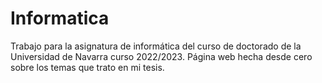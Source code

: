 # Informatica
Trabajo para la asignatura de informática del curso de doctorado de la Universidad de Navarra curso 2022/2023.
Página web hecha desde cero sobre los temas que trato en mi tesis.
